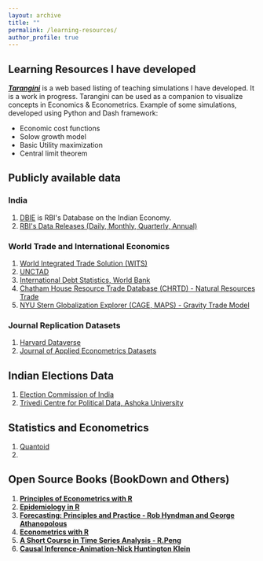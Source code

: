 ```yaml
---
layout: archive
title: ""
permalink: /learning-resources/
author_profile: true
---
```

## Learning Resources I have developed
[_**Tarangini**_](https://tarangini.onrender.com/home) is a web based listing of teaching simulations I have developed. It is a work in progress. Tarangini can be used as a companion to visualize concepts in Economics & Econometrics. Example of some simulations, developed using Python and Dash framework:
* Economic cost functions
* Solow growth model
* Basic Utility maximization
* Central limit theorem

## Publicly available data
### India
1. [DBIE](https://cimsdbie.rbi.org.in/#/dbie/home) is RBI's Database on the Indian Economy.
2. [RBI's Data Releases (Daily, Monthly, Quarterly, Annual)](https://www.rbi.org.in/Scripts/Statistics.aspx)

### World Trade and International Economics
1. [World Integrated Trade Solution (WITS)](https://wits.worldbank.org/)
2. [UNCTAD](https://unctad.org/statistics)
3. [International Debt Statistics, World Bank](https://www.worldbank.org/en/programs/debt-statistics/ids)
4. [Chatham House Resource Trade Database (CHRTD) - Natural Resources Trade](https://resourcetrade.earth/)
5. [NYU Stern Globalization Explorer (CAGE, MAPS) - Gravity Trade Model](https://globalization.stern.nyu.edu/maps)

### Journal Replication Datasets
1. [Harvard Dataverse](https://dataverse.harvard.edu/)
2. [Journal of Applied Econometrics Datasets](https://journaldata.zbw.eu/journals/jae)

## Indian Elections Data
1. [Election Commission of India](https://www.eci.gov.in/statistical-reports)
2. [Trivedi Centre for Political Data, Ashoka University](https://tcpd.ashoka.edu.in/data/)

## Statistics and Econometrics
1. [Quantoid](https://quantoid.net/)
2. 


## Open Source Books (BookDown and Others)
1. [**Principles of Econometrics with R**](https://bookdown.org/ccolonescu/RPoE4/)
2. [**Epidemiology in R**](https://bookdown.org/jbrophy115/bookdown-clinepi/)
3. [**Forecasting: Principles and Practice - Rob Hyndman and George Athanopolous**](https://otexts.com/fpp3/)
4. [**Econometrics with R**](https://www.econometrics-with-r.org)
5. [**A Short Course in Time Series Analysis - R.Peng**](https://bookdown.org/rdpeng/timeseriesbook/)
6. [**Causal Inference-Animation-Nick Huntington Klein**](https://nickchk.com/causalgraphs.html)

<!-- {% if author.googlescholar %}
  You can also find my articles on <u><a href="{{author.googlescholar}}">my Google Scholar profile</a>.</u>
{% endif %}

{% include base_path %}

{% for post in site.publications reversed %}
  {% include archive-single.html %}
{% endfor %} -->
